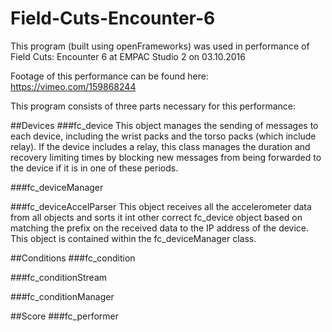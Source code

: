# Field-Cuts-Encounter-6

This program (built using openFrameworks) was used in performance of Field Cuts: Encounter 6 at EMPAC Studio 2 on 03.10.2016

Footage of this performance can be found here: https://vimeo.com/159868244 

This program consists of three parts necessary for this performance:

##Devices
###fc_device
This object manages the sending of messages to each device, including the wrist packs and the torso packs (which include relay). If the device includes a relay, this class manages the duration and recovery limiting times by blocking new messages from being forwarded to the device if it is in one of these periods. 

###fc_deviceManager

###fc_deviceAccelParser
This object receives all the accelerometer data from all objects and sorts it int other correct fc_device object based on matching the prefix on the received data to the IP address of the device. This object is contained within the fc_deviceManager class.

##Conditions
###fc_condition

###fc_conditionStream

###fc_conditionManager

##Score
###fc_performer
